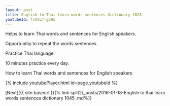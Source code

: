 ```yaml
---
layout: post
title: English to Thai learn words sentences dictionary 1028 
youtubeId: fvXVL7-g2Hs
---
```

 
 
Helps to learn Thai words and sentences for English speakers.

Opportunitiy to repeat the words sentences. 

Practice Thai language. 
 
10 minutes practice every day. 
 
How to learn Thai words and sentences for English speakers 
 
{% include youtubePlayer.html id=page.youtubeId %}
 
 
[Next]({{ site.baseurl }}{% link  split2/_posts/2016-01-18-English to thai learn words sentences dictionary 1045 .md%})
 
